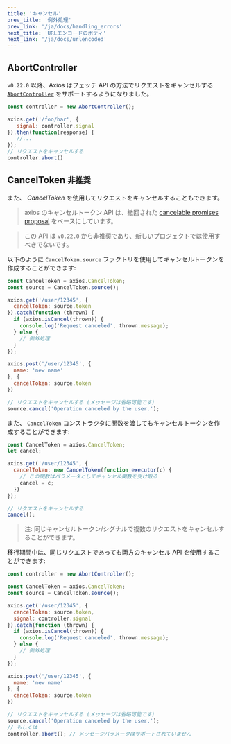 ```yaml
---
title: 'キャンセル'
prev_title: '例外処理'
prev_link: '/ja/docs/handling_errors'
next_title: 'URLエンコードのボディ'
next_link: '/ja/docs/urlencoded'
---
```


## AbortController

`v0.22.0` 以降、Axios はフェッチ API の方法でリクエストをキャンセルする [`AbortController`](https://developer.mozilla.org/ja/docs/Web/API/AbortController) をサポートするようになりました。

```js
const controller = new AbortController();

axios.get('/foo/bar', {
   signal: controller.signal
}).then(function(response) {
   //...
});
// リクエストをキャンセルする
controller.abort()
```

## CancelToken `非推奨`

また、 *CancelToken* を使用してリクエストをキャンセルすることもできます。

> axios のキャンセルトークン API は、撤回された [cancelable promises proposal](https://github.com/tc39/proposal-cancelable-promises) をベースにしています。

> この API は `v0.22.0` から非推奨であり、新しいプロジェクトでは使用すべきでないです。

以下のように `CancelToken.source` ファクトリを使用してキャンセルトークンを作成することができます:

```js
const CancelToken = axios.CancelToken;
const source = CancelToken.source();

axios.get('/user/12345', {
  cancelToken: source.token
}).catch(function (thrown) {
  if (axios.isCancel(thrown)) {
    console.log('Request canceled', thrown.message);
  } else {
    // 例外処理
  }
});

axios.post('/user/12345', {
  name: 'new name'
}, {
  cancelToken: source.token
})

// リクエストをキャンセルする (メッセージは省略可能です)
source.cancel('Operation canceled by the user.');
```

また、 `CancelToken` コンストラクタに関数を渡してもキャンセルトークンを作成することができます:

```js
const CancelToken = axios.CancelToken;
let cancel;

axios.get('/user/12345', {
  cancelToken: new CancelToken(function executor(c) {
    // この関数はパラメータとしてキャンセル関数を受け取る
    cancel = c;
  })
});

// リクエストをキャンセルする
cancel();
```

> 注: 同じキャンセルトークン/シグナルで複数のリクエストをキャンセルすることができます。

移行期間中は、同じリクエストであっても両方のキャンセル API を使用することができます:

```js
const controller = new AbortController();

const CancelToken = axios.CancelToken;
const source = CancelToken.source();

axios.get('/user/12345', {
  cancelToken: source.token,
  signal: controller.signal
}).catch(function (thrown) {
  if (axios.isCancel(thrown)) {
    console.log('Request canceled', thrown.message);
  } else {
    // 例外処理
  }
});

axios.post('/user/12345', {
  name: 'new name'
}, {
  cancelToken: source.token
})

// リクエストをキャンセルする (メッセージは省略可能です)
source.cancel('Operation canceled by the user.');
// もしくは
controller.abort(); // メッセージパラメータはサポートされていません
```
